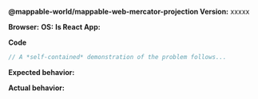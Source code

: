 <!-- BUGS: Please use this template -->
<!-- QUESTIONS: This is not a general support forum! Ask Qs at http://stackoverflow.com/questions/tagged/mappable-web-mercator-projection -->

**@mappable-world/mappable-web-mercator-projection Version:**  xxxxx

**Browser:**  <!-- Chrome/IE/Safary/FF -->
**OS:**  <!-- Windows/Mac/Linux -->
**Is React App:**  <!-- True/False -->

**Code**

```js
// A *self-contained* demonstration of the problem follows...
```

**Expected behavior:**

**Actual behavior:**
